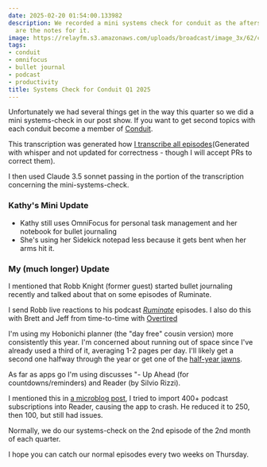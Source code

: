 ```yaml
---
date: 2025-02-20 01:54:00.133982
description: We recorded a mini systems check for conduit as the aftershow and here
  are the notes for it.
image: https://relayfm.s3.amazonaws.com/uploads/broadcast/image_3x/62/conduit_artwork_e33c9b8a-fb95-48af-9731-efacfa31588c.png
tags:
- conduit
- omnifocus
- bullet journal
- podcast
- productivity
title: Systems Check for Conduit Q1 2025
---
```


Unfortunately we had several things get in the way this quarter so we did a mini systems-check in our post show. If you want to get second topics with each conduit become a member of [Conduit](https://relay.fm/conduit).

This transcription was generated how [I transcribe all episodes](https://github.com/kjaymiller/conduit-transcripts)(Generated with whisper and not updated for correctness - though I will accept PRs to correct them).

I then used Claude 3.5 sonnet passing in the portion of the transcription concerning the mini-systems-check.

### Kathy's Mini Update

- Kathy still uses OmniFocus for personal task management and her notebook for bullet journaling
- She's using her Sidekick notepad less because it gets bent when her arms hit it.

### My (much longer) Update

I mentioned that Robb Knight (former guest) started bullet journaling recently and talked about that on some episodes of Ruminate.

I send Robb live reactions to his podcast [_Ruminate_](https://ruminatepodcast.com/) episodes. I also do this with Brett and Jeff from time-to-time with [Overtired](https://overtiredpod.com/)

I'm using my Hobonichi planner (the "day free" cousin version) more consistently this year. I'm concerned about running out of space since I've already used a third of it, averaging 1-2 pages per day. I'll likely get a second one halfway through the year or get one of the [half-year jawns](https://www.1101.com/store/techo/en/2025/pc/detail_cover/ob25_avec/).

As far as apps go I'm using discusses "- Up Ahead (for countdowns/reminders) and Reader (by Silvio Rizzi).

I mentioned this in [a microblog post](https://kjaymiller.com/microblog/202502060017.html), I tried to import 400+ podcast subscriptions into Reader, causing the app to crash. He reduced it to 250, then 100, but still had issues.

Normally, we do our systems-check on the 2nd episode of the 2nd month of each quarter.

I hope you can catch our normal episodes every two weeks on Thursday.
